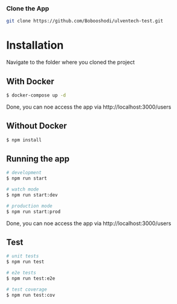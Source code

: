 
### Clone the App

```bash
git clone https://github.com/Bobooshodi/ulventech-test.git
```

# Installation
Navigate to the folder where you cloned the project
## With Docker
```bash
$ docker-compose up -d
```
Done, you can noe access the app via http://localhost:3000/users


## Without Docker
```bash
$ npm install
```

## Running the app

```bash
# development
$ npm run start

# watch mode
$ npm run start:dev

# production mode
$ npm run start:prod
```

Done, you can noe access the app via http://localhost:3000/users

## Test

```bash
# unit tests
$ npm run test

# e2e tests
$ npm run test:e2e

# test coverage
$ npm run test:cov
```

